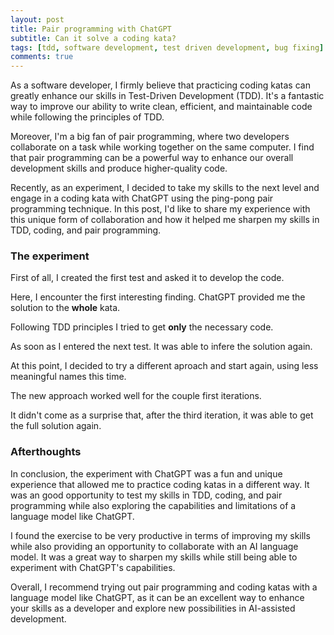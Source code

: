 ```yaml
---
layout: post
title: Pair programming with ChatGPT
subtitle: Can it solve a coding kata? 
tags: [tdd, software development, test driven development, bug fixing]
comments: true
---
```


As a software developer, I firmly believe that practicing coding katas can greatly enhance our skills in Test-Driven Development (TDD). It's a fantastic way to improve our ability to write clean, efficient, and maintainable code while following the principles of TDD.

Moreover, I'm a big fan of pair programming, where two developers collaborate on a task while working together on the same computer. I find that pair programming can be a powerful way to enhance our overall development skills and produce higher-quality code.

Recently, as an experiment, I decided to take my skills to the next level and engage in a coding kata with ChatGPT using the ping-pong pair programming technique. In this post, I'd like to share my experience with this unique form of collaboration and how it helped me sharpen my skills in TDD, coding, and pair programming.


### The experiment

First of all, I created the first test and asked it to develop the code.


Here, I encounter the first interesting finding. ChatGPT provided me the solution to the **whole** kata.

Following TDD principles I tried to get **only** the necessary code.

As soon as I entered the next test. It was able to infere the solution again.


At this point, I decided to try a different aproach and start again, using less meaningful names this time. 

The new approach worked well for the couple first iterations. 

It didn't come as a surprise that, after the third iteration, it was able to get the full solution again. 


### Afterthoughts 

In conclusion, the experiment with ChatGPT was a fun and unique experience that allowed me to practice coding katas in a different way. It was an good opportunity to test my skills in TDD, coding, and pair programming while also exploring the capabilities and limitations of a language model like ChatGPT.

I found the exercise to be very productive in terms of improving my skills while also providing an opportunity to collaborate with an AI language model. It was a great way to sharpen my skills while still being able to experiment with ChatGPT's capabilities.

Overall, I recommend trying out pair programming and coding katas with a language model like ChatGPT, as it can be an excellent way to enhance your skills as a developer and explore new possibilities in AI-assisted development.